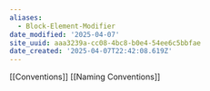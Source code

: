 ```yaml
---
aliases:
  - Block-Element-Modifier
date_modified: '2025-04-07'
site_uuid: aaa3239a-cc08-4bc8-b0e4-54ee6c5bbfae
date_created: '2025-04-07T22:42:08.619Z'
---
```





[[Conventions]]
[[Naming Conventions]]